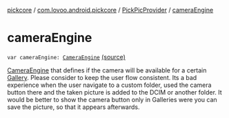 [pickcore](../../index.md) / [com.lovoo.android.pickcore](../index.md) / [PickPicProvider](index.md) / [cameraEngine](./camera-engine.md)

# cameraEngine

`var cameraEngine: `[`CameraEngine`](../../com.lovoo.android.pickcore.contract/-camera-engine/index.md) [(source)](https://github.com/lovoo/android-pickpic/blob/master/pickcore/src/main/kotlin/com/lovoo/android/pickcore/PickPicProvider.kt#L61)

[CameraEngine](../../com.lovoo.android.pickcore.contract/-camera-engine/index.md) that defines if the camera will be available for a certain [Gallery](#).
Please consider to keep the user flow consistent. Its a bad experience when the user
navigate to a custom folder, used the camera button there and the taken picture is added
to the DCIM or another folder. It would be better to show the camera button only in
Galleries were you can save the picture, so that it appears afterwards.

